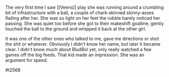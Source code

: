 The very first time I saw [[Veens]] play she was running around a crumbling bit of infrastructure with a ball, a couple of chark-skinned skinny-asses flailing after her. She was so light on her feet the rubble barely noticed her passing. She was quiet too before she got to their makeshift goalline, gently touched the ball to the ground and whipped it back at the other girl.

It was one of the other ones who talked to me, gave me directions or shot the shit or whatever. Obviously I didn't know her name, but later it became clear. I didn't know much about BludBol yet, only really watched a few games off the big feeds. That kid made an impression. She was an argument for speed. 

#t2568
